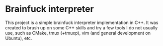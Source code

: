 # Brainfuck interpreter

This project is a simple brainfuck interpreter implementation in C++. It was created to brush up on some C++ skills and try a few tools I do not usually use, such as CMake, tmux (+tmuxp), vim (and general development on Ubuntu), etc.
